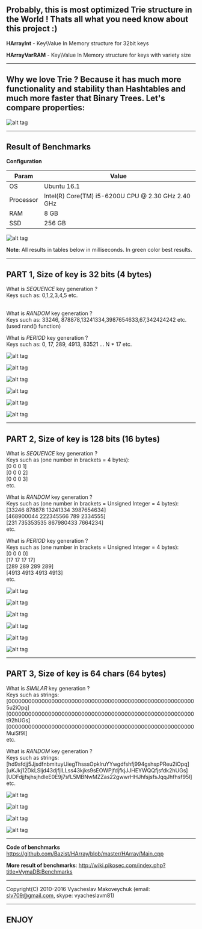 ## Probably, this is most optimized Trie structure in the World ! Thats all what you need know about this project :)

**HArrayInt** - Key\Value In Memory structure for 32bit keys

**HArrayVarRAM** - Key\Value In Memory structure for keys with variety size

------------------

## Why we love Trie ? Because it has much more functionality and stability than Hashtables and much more faster that Binary Trees. Let's compare properties:

![alt tag](https://s16.postimg.org/6zis60mol/functionality.png)

------------------

## Result of Benchmarks

**Configuration**

| Param     | Value    |
| --------|---------|
| OS  | Ubuntu 16.1   |
| Processor | Intel(R) Core(TM) i5-6200U CPU @ 2.30 GHz 2.40 GHz |
| RAM | 8 GB |
| SSD | 256 GB |

![alt tag](https://s15.postimg.org/gzww2zhor/i_Core5.png)

**Note**: All results in tables below in milliseconds. In green color best results.

------------------

## PART 1, Size of key is 32 bits (4 bytes)

What is *SEQUENCE* key generation ?
<br>Keys such as: 0,1,2,3,4,5 etc.

<br>What is *RANDOM* key generation ?
<br>Keys such as: 33246, 878878,13241334,3987654633,67,342424242 etc.
<br>(used rand() function)

What is *PERIOD* key generation ?
<br>Keys such as: 0, 17, 289, 4913, 83521 ... N * 17 etc.

![alt tag](https://s16.postimg.org/j96eaew9h/insert_seq_32bits.png)

![alt tag](https://s16.postimg.org/fads5bx05/lookup_seq_32bits.png)

![alt tag](https://s16.postimg.org/3wmngdx3p/insert_rand_32bits.png)

![alt tag](https://s16.postimg.org/egwkyz1lh/lookup_rand_32bits.png)

![alt tag](https://s16.postimg.org/akenp8r85/insert_period_32bits.png)

![alt tag](https://s16.postimg.org/q3gp03owl/lookup_period_32bits.png)

------------------

## PART 2, Size of key is 128 bits (16 bytes)

What is *SEQUENCE* key generation ?
<br>Keys such as (one number in brackets = 4 bytes): 
<br>[0 0 0 1]
<br>[0 0 0 2]
<br>[0 0 0 3]
<br>etc.

What is *RANDOM* key generation ?
<br>Keys such as (one number in brackets = Unsigned Integer = 4 bytes):
<br>[33246 878878 13241334 3987654634]
<br>[468900044 222345566 789 2334555]
<br>[231 735353535 867980433 7664234]
<br>etc.

What is *PERIOD* key generation ?
<br>Keys such as (one number in brackets = Unsigned Integer = 4 bytes):
<br>[0 0 0 0]
<br>[17 17 17 17]
<br>[289 289 289 289]
<br>[4913 4913 4913 4913]
<br>etc.

![alt tag](https://s16.postimg.org/txa59968l/insert_seq_128bits.png)

![alt tag](https://s16.postimg.org/hg82zu0gl/lookup_seq_128bits.png)

![alt tag](https://s16.postimg.org/fbj4l09g5/insert_rand_128bits.png)

![alt tag](https://s16.postimg.org/o44omfjyt/lookup_rand_128bits.png)

![alt tag](https://s16.postimg.org/bnys17bv9/insert_period_128bits.png)

![alt tag](https://s16.postimg.org/r70tc29jp/lookup_period_128bits.png)

------------------

## PART 3, Size of key is 64 chars (64 bytes)

What is *SIMILAR* key generation ?
<br>Keys such as strings:
<br>[000000000000000000000000000000000000000000000000000000005u2iOpq]
<br>[00000000000000000000000000000000000000000000000000000000t92hUGs]
<br>[00000000000000000000000000000000000000000000000000000000MuiSf9l]
<br>etc.

What is *RANDOM* key generation ?
<br>Keys such as strings:
<br>[hd9sfdjj5JjsdfnbmituyUiegThsssOpklruYYwgdfshfj994gshspPReu2iOpq]
<br>[uKJkj12DkLSljd43djfjlLLss43kjks9sEOWPjfdjfkjJJHEYWQQfjsfdk2hUGs]
<br>[UDFdjjfsjhsjhdleE0E9j7sfL5MBNwMZZas22gwwrHHJhfsjsfsJqqJhfhsf95l]
<br>etc.

![alt tag](https://s16.postimg.org/bvr0bgc7p/insert_similar_64chars.png)

![alt tag](https://s16.postimg.org/gf7uapjh1/lookup_similar_64chars.png)

![alt tag](https://s16.postimg.org/ih3qb7s2d/insert_rand_64chars.png)

![alt tag](https://s16.postimg.org/fkgpaxm8l/lookup_rand_64chars.png)

------------------

**Code of benchmarks**
https://github.com/Bazist/HArray/blob/master/HArray/Main.cpp

**More result of benchmarks**:
http://wiki.pikosec.com/index.php?title=VymaDB:Benchmarks

------------------
Copyright(C) 2010-2016 Vyacheslav Makoveychuk (email: slv709@gmail.com, skype: vyacheslavm81)

------------------
## ENJOY
